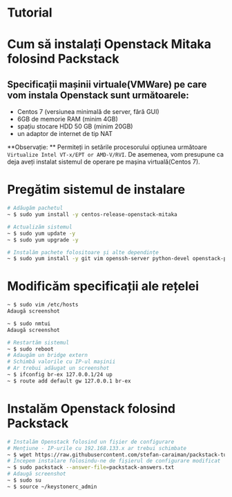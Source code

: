 # Tutorial
# Cum să instalați Openstack Mitaka folosind Packstack

## Specificații mașinii virtuale(VMWare) pe care vom instala Openstack sunt următoarele:

- Centos 7 (versiunea minimală de server, fără GUI)
- 6GB de memorie RAM (minim 4GB)
- spațiu stocare HDD 50 GB (minim 20GB)
- un adaptor de internet de tip NAT

**Observație: ** Permiteți in setările procesorului opțiunea următoare ```Virtualize Intel VT-x/EPT or AMD-V/RVI```. De asemenea, vom presupune ca deja aveți instalat sistemul de operare pe mașina virtuală(Centos 7).

# Pregătim sistemul de instalare

```bash
# Adăugăm pachetul
~ $ sudo yum install -y centos-release-openstack-mitaka

# Actualizăm sistemul
~ $ sudo yum update -y
~ $ sudo yum upgrade -y

# Instalăm pachete folositoare și alte dependințe
~ $ sudo yum install -y git vim openssh-server python-devel openstack-packstack deltarpm yum-utils yum-cron net-tools qemu-kvm qemu-kvm-tools wget
```

# Modificăm specificații ale rețelei

```bash
~ $ sudo vim /etc/hosts
Adaugă screenshot
```

```bash
~ $ sudo nmtui
Adaugă screenshot
```


```bash
# Restartăm sistemul
~ $ sudo reboot
# Adaugăm un bridge extern
# Schimbă valorile cu IP-ul mașinii
# Ar trebui adăugat un screenshot
~ $ ifconfig br-ex 127.0.0.1/24 up
~ $ route add default gw 127.0.0.1 br-ex
```

# Instalăm Openstack folosind Packstack

```bash
# Instalăm Openstack folosind un fișier de configurare
# Mențiune - IP-urile cu 192.168.133.x ar trebui schimbate
~ $ wget https://raw.githubusercontent.com/stefan-caraiman/packstack-tutorial/master/packstack-answers.txt
# Începem instalare folosindu-ne de fișierul de configurare modificat
~ $ sudo packstack --answer-file=packstack-answers.txt
# Adaugă screenshot
~ $ sudo su
~ $ source ~/keystonerc_admin
```
